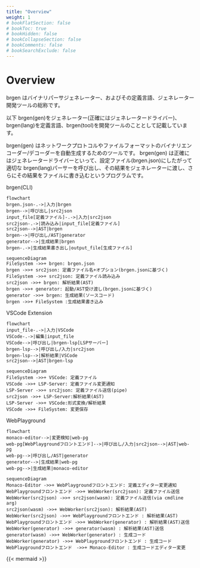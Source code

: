 ```yaml
---
title: "Overview"
weight: 1
# bookFlatSection: false
# bookToc: true
# bookHidden: false
# bookCollapseSection: false
# bookComments: false
# bookSearchExclude: false
---
```


# Overview

brgen はバイナリパーサジェネレーター、およびその定義言語、ジェネレーター開発ツールの総称です。

以下 brgen(gen)をジェネレーター(正確にはジェネレータードライバー)、brgen(lang)を定義言語、brgen(tool)を開発ツールのこととして記載しています。

brgen(gen) はネットワークプロトコルやファイルフォーマットのバイナリエンコーダー/デコーダーを自動生成するためのツールです。
brgen(gen) は正確にはジェネレータードライバーといって、設定ファイル(brgen.json)にしたがって適切な brgen(lang)パーサーを呼び出し、その結果をジェネレーターに渡し、さらにその結果をファイルに書き込むというプログラムです。

brgen(CLI)

```mermaid
flowchart
brgen.json-.->|入力|brgen
brgen-->|呼び出し|src2json
input_file[定義ファイル]-.->|入力|src2json
src2json-.->|読み込み|input_file[定義ファイル]
src2json-->|AST|brgen
brgen-->|呼び出し/AST|generator
generator-->|生成結果|brgen
brgen-.->|生成結果書き出し|output_file[生成ファイル]

```

```mermaid
sequenceDiagram
FileSystem ->>+ brgen: brgen.json
brgen ->>+ src2json: 定義ファイル名+オプション(brgen.jsonに基づく)
FileSystem ->>+ src2json: 定義ファイル読み込み
src2json ->>+ brgen: 解析結果(AST)
brgen ->>+ generator: 起動/AST受け渡し(brgen.jsonに基づく)
generator ->>+ brgen: 生成結果(ソースコード)
brgen ->>+ FileSystem :生成結果書き込み

```

VSCode Extension

```mermaid
flowchart
input_file-.->|入力|VSCode
VSCode-.->|編集|input_file
VSCode-->|呼び出し|brgen-lsp[LSPサーバー]
brgen-lsp-->|呼び出し/入力|src2json
brgen-lsp-->|解析結果|VSCode
src2json-->|AST|brgen-lsp
```

```mermaid
sequenceDiagram
FileSystem ->>+ VSCode: 定義ファイル
VSCode ->>+ LSP-Server: 定義ファイル変更通知
LSP-Server ->>+ src2json: 定義ファイル送信(pipe)
src2json ->>+ LSP-Server:解析結果(AST)
LSP-Server ->>+ VSCode:形式変換/解析結果
VSCode ->>+ FileSystem: 変更保存
```

WebPlayground

```mermaid
flowchart
monaco-editor-->|変更検知|web-pg
web-pg[WebPlaygroundフロントエンド]-->|呼び出し/入力|src2json-->|AST|web-pg
web-pg-->|呼び出し/AST|generator
generator-->|生成結果|web-pg
web-pg-->|生成結果|monaco-editor
```

```mermaid
sequenceDiagram
Monaco-Editor ->>+ WebPlaygroundフロントエンド: 定義エディター変更通知
WebPlaygroundフロントエンド ->>+ WebWorker(src2json): 定義ファイル送信
WebWorker(src2json) ->>+ src2json(wasm): 定義ファイル送信(via cmdline arg)
src2json(wasm) ->>+ WebWorker(src2json): 解析結果(AST)
WebWorker(src2json) ->>+ WebPlaygroundフロントエンド : 解析結果(AST)
WebPlaygroundフロントエンド ->>+ WebWorker(generator) : 解析結果(AST)送信
WebWorker(generator) ->>+ generator(wasm) : 解析結果(AST)送信
generator(wasm) ->>+ WebWorker(generator) : 生成コード
WebWorker(generator) ->>+ WebPlaygroundフロントエンド : 生成コード
WebPlaygroundフロントエンド　->>+ Monaco-Editor : 生成コードエディター変更
```

{{< mermaid >}}
